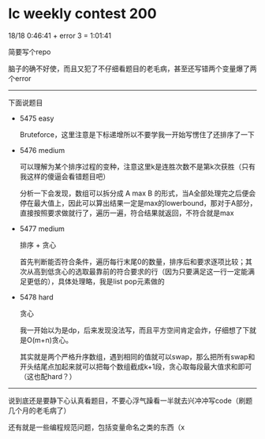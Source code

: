 # lc weekly contest 200
18/18
0:46:41 + error 3 = 1:01:41

简要写个repo

脑子的确不好使，而且又犯了不仔细看题目的老毛病，甚至还写错两个变量爆了两个error

------

下面说题目

- 5475 easy

    Bruteforce，这里注意是下标递增所以不要学我一开始写愣住了还排序了一下

- 5476 medium

    可以理解为某个排序过程的变种，注意这里k是连胜次数不是第k次获胜（只有我这样的傻逼会看错题目吧）

    分析一下会发现，数组可以拆分成 A max B 的形式，当A全部处理完之后便会停在最大值上，因此可以算出结果一定是max的lowerbound，那对于A部分，直接按照要求做就行了，遍历一遍，符合结果就返回，不符合就是max

- 5477 medium

    排序 + 贪心

    首先判断能否符合条件，遍历每行末尾0的数量，排序后和要求逐项比较；其次从高到低贪心的选取最靠前的符合要求的行（因为只要满足这一行一定能满足更低的），具体处理略，我是list pop元素做的

- 5478 hard

    贪心

    我一开始以为是dp，后来发现没法写，而且平方空间肯定会炸，仔细想了下就是O(m+n)贪心。

    其实就是两个严格升序数组，遇到相同的值就可以swap，那么把所有swap和开头结尾点加起来就可以把每个数组截成k+1段，贪心取每段最大值求和即可（这也配hard？）

------

说到底还是要静下心认真看题目，不要心浮气躁看一半就去兴冲冲写code（刷题几个月的老毛病了）

还有就是一些编程规范问题，包括变量命名之类的东西（x